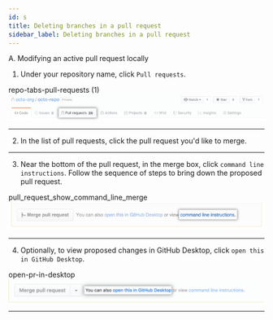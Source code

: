 ```yaml
---
id: s
title: Deleting branches in a pull request
sidebar_label: Deleting branches in a pull request
---
```


A. Modifying an active pull request locally

1. Under your repository name, click  `Pull requests`.

repo-tabs-pull-requests (1)
![xxx](https://raw.githubusercontent.com/ChickenKyiv/awesome-git-article/master/img/PR/repo-tabs-pull-requests.png)

---


2. In the list of pull requests, click the pull request you'd like to merge.

---


3. Near the bottom of the pull request, in the merge box, click `command line instructions`. Follow the sequence of steps to bring down the proposed pull request.

pull_request_show_command_line_merge
![xxx](https://raw.githubusercontent.com/ChickenKyiv/awesome-git-article/master/img/PR/pull_request_show_command_line_merge.png)

---


4. Optionally, to view proposed changes in GitHub Desktop, click `open this in GitHub Desktop`.

open-pr-in-desktop
![xxx](https://raw.githubusercontent.com/ChickenKyiv/awesome-git-article/master/img/PR/open-pr-in-desktop.png)

---
